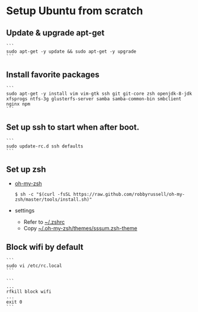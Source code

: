 # Setup Ubuntu from scratch

## Update & upgrade apt-get

    ```
    sudo apt-get -y update && sudo apt-get -y upgrade
    ```

## Install favorite packages

    ```
    sudo apt-get -y install vim vim-gtk ssh git git-core zsh openjdk-8-jdk xfsprogs ntfs-3g glusterfs-server samba samba-common-bin smbclient nginx npm
    ```

## Set up ssh to start when after boot.

    ```
	sudo update-rc.d ssh defaults
	```

## Set up zsh
- [oh-my-zsh](https://github.com/robbyrussell/oh-my-zsh)
    
    ```
    $ sh -c "$(curl -fsSL https://raw.github.com/robbyrussell/oh-my-zsh/master/tools/install.sh)"
    ```
    
- settings
    - Refer to [~/.zshrc](https://github.com/iandmyhand/settings/blob/master/MacOSX/.zshrc)
    - Copy [~/.oh-my-zsh/themes/sssum.zsh-theme](https://github.com/iandmyhand/settings/blob/master/MacOSX/sssum.zsh-theme)

## Block wifi by default

    ```
    sudo vi /etc/rc.local
    ```

    ```
    ...
    rfkill block wifi
    ...
    exit 0
    ```

